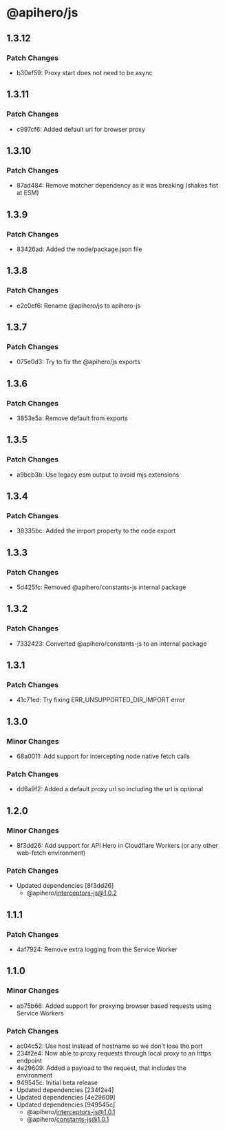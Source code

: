 # @apihero/js

## 1.3.12

### Patch Changes

- b30ef59: Proxy start does not need to be async

## 1.3.11

### Patch Changes

- c997cf6: Added default url for browser proxy

## 1.3.10

### Patch Changes

- 87ad484: Remove matcher dependency as it was breaking (shakes fist at ESM)

## 1.3.9

### Patch Changes

- 83426ad: Added the node/package.json file

## 1.3.8

### Patch Changes

- e2c0ef6: Rename @apihero/js to apihero-js

## 1.3.7

### Patch Changes

- 075e0d3: Try to fix the @apihero/js exports

## 1.3.6

### Patch Changes

- 3853e5a: Remove default from exports

## 1.3.5

### Patch Changes

- a9bcb3b: Use legacy esm output to avoid mjs extensions

## 1.3.4

### Patch Changes

- 38335bc: Added the import property to the node export

## 1.3.3

### Patch Changes

- 5d425fc: Removed @apihero/constants-js internal package

## 1.3.2

### Patch Changes

- 7332423: Converted @apihero/constants-js to an internal package

## 1.3.1

### Patch Changes

- 41c71ed: Try fixing ERR_UNSUPPORTED_DIR_IMPORT error

## 1.3.0

### Minor Changes

- 68a0011: Add support for intercepting node native fetch calls

### Patch Changes

- dd6a9f2: Added a default proxy url so including the url is optional

## 1.2.0

### Minor Changes

- 8f3dd26: Add support for API Hero in Cloudflare Workers (or any other web-fetch environment)

### Patch Changes

- Updated dependencies [8f3dd26]
  - @apihero/interceptors-js@1.0.2

## 1.1.1

### Patch Changes

- 4af7924: Remove extra logging from the Service Worker

## 1.1.0

### Minor Changes

- ab75b66: Added support for proxying browser based requests using Service Workers

### Patch Changes

- ac04c52: Use host instead of hostname so we don't lose the port
- 234f2e4: Now able to proxy requests through local proxy to an https endpoint
- 4e29609: Added a payload to the request, that includes the environment
- 949545c: Initial beta release
- Updated dependencies [234f2e4]
- Updated dependencies [4e29609]
- Updated dependencies [949545c]
  - @apihero/interceptors-js@1.0.1
  - @apihero/constants-js@1.0.1
